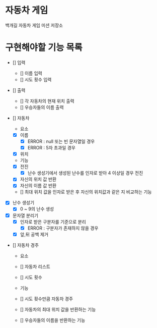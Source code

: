 # 자동차 게임

백개길 자동차 게임 미션 저장소

# 구현해야할 기능 목록
- [] 입력
    - [] 이름 입력
    - [] 시도 횟수 입력

- [] 출력
    - [] 각 자동차의 현재 위치 출력
    - [] 우승자들의 이름 출력

- [] 자동차
    - 요소
    - [x] 이름
        - [x] ERROR : null 또는 빈 문자열일 경우 
        - [x] ERROR : 5자 초과일 경우
    - [x] 위치
  
    - 기능
    - [x] 전진
        - [x] 난수 생성기에서 생성된 난수를 인자로 받아 4 이상일 경우 전진
    - [x] 자신의 위치 값 반환
    - [x] 자신의 이름 값 반환
    - [] 최대 위치 값을 인자로 받은 후 자신의 위치값과 같은 지 비교하는 기능

- [x] 난수 생성기
    - [x] 0 ~ 9의 난수 생성

- [x] 문자열 분리기
    - [x] 인자로 받은 구분자를 기준으로 분리
        - [x] ERROR : 구분자가 존재하지 않을 경우
    - [x] 앞,뒤 공백 제거

- [] 자동차 경주
    - 요소
    - [] 자동차 리스트
    - [] 시도 횟수
    
    - 기능
    - [] 시도 횟수만큼 자동차 경주
    - [] 자동차의 최대 위치 값을 반환하는 기능
    - [] 우승자들의 이름을 반환하는 기능

